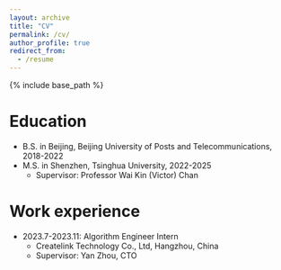 ```yaml
---
layout: archive
title: "CV"
permalink: /cv/
author_profile: true
redirect_from:
  - /resume
---
```


{% include base_path %}

Education
======
* B.S. in Beijing, Beijing University of Posts and Telecommunications, 2018-2022
* M.S. in Shenzhen, Tsinghua University, 2022-2025
  * Supervisor: Professor Wai Kin (Victor) Chan
<!-- * Ph.D in Version Control Theory, GitHub University, 2018 (expected) -->

Work experience
======
* 2023.7-2023.11: Algorithm Engineer Intern
  * Createlink Technology Co., Ltd, Hangzhou, China
  * Supervisor: Yan Zhou, CTO

<!-- * Fall 2015: Research Assistant
  * Github University
  * Duties included: Merging pull requests
  * Supervisor: Professor Hub -->
  
<!-- Skills
======
* Skill 1
* Skill 2
  * Sub-skill 2.1
  * Sub-skill 2.2
  * Sub-skill 2.3
* Skill 3

Publications
======
  <ul>{% for post in site.publications %}
    {% include archive-single-cv.html %}
  {% endfor %}</ul>
  
Talks
======
  <ul>{% for post in site.talks %}
    {% include archive-single-talk-cv.html %}
  {% endfor %}</ul>
  
Teaching
======
  <ul>{% for post in site.teaching %}
    {% include archive-single-cv.html %}
  {% endfor %}</ul>
  
Service and leadership
======
* Currently signed in to 43 different slack teams -->
